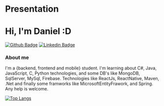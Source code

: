 
# Presentation

# Hi, I'm Daniel :D

[![Github Badge](https://img.shields.io/badge/-Github-000?style=flat-square&logo=Github&logoColor=white&link=https://github.com/DanielVisicatto)](https://github.com/DanielVisicatto)
[![Linkedin Badge](https://img.shields.io/badge/-LinkedIn-blue?style=flat-square&logo=Linkedin&logoColor=white&link=https://www.linkedin.com/in/daniel-visicatto-b7b1bb171/)](https://www.linkedin.com/in/daniel-visicatto-b7b1bb171/)

### About me

I'm a {backend, frontend and mobile} student. I'm learning about C#, Java, JavaScript, C, Python technologies, and some DB's like MongoDB,
SqlServer, MySql, Firebase. Technologies like ReactJs, ReactNative, Maven, .Net and finally some framworks like MicrosoftEntityFrawork, and Spring. Any help is welcome.

[![Top Langs](https://github-readme-stats.vercel.app/api/top-langs/?username=DanielVisicatto&layout=compact)](https://github.com/anuraghazra/github-readme-stats)
